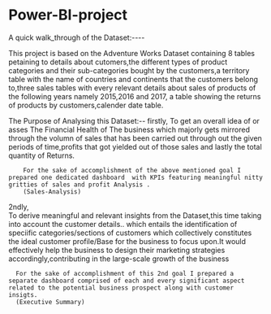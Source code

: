 # Power-BI-project
A quick walk_through of the Dataset:----

This project is based on the Adventure Works Dataset containing 8 tables petaining to details about cutomers,the different types of product categories and their sub-categories bought by the customers,a territory table with the name of countries and continents that the customers belong to,three sales tables with every relevant details about sales of products of the following years namely 2015,2016 and 2017, a table showing the returns of products by customers,calender date table.

The Purpose of Analysing this Dataset:--
firstly,
        To get an overall idea of or asses The Financial Health of The business which majorly gets mirrored through the volumn of sales that has been carried out through out the given periods of time,profits 
        that got yielded out of those sales and lastly the total quantity of Returns.
        
                    
        
        For the sake of accomplishment of the above mentioned goal I prepared one dedicated dashboard  with KPIs featuring meaningful nitty gritties of sales and profit Analysis .
        (Sales-Analysis)

2ndly,  
      To derive meaningful and relevant insights from the Dataset,this time taking into account the customer details.. which entails the identification of speciific categories/sections of customers
      which collectively constitutes the ideal customer profile/Base for the business to focus upon.It would effectively help the business to design their marketing strategies accordingly,contributing in the 
      large-scale growth of the business
      


      For the sake of accomplishment of this 2nd goal I prepared a separate dashboard comprised of each and every significant aspect related to the potential business prospect along with customer insigts.
      (Executive Summary)
      
      
      
        
 


